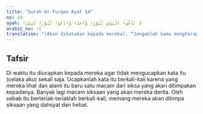 ```yaml
---
title: "Surah Al-Furqan Ayat 14"
no: 14
ayah: لَا تَدْعُوا الْيَوْمَ ثُبُوْرًا وَّاحِدًا وَّادْعُوْا ثُبُوْرًا كَثِيْرًا 
arabic_no: ١٤
translation: "(Akan dikatakan kepada mereka), “Janganlah kamu mengharapkan pada hari ini satu kebinasaan, melainkan harapkanlah kebinasaan yang berulang-ulang.” "
---
```


## Tafsir

Di waktu itu diucapkan kepada mereka agar tidak mengucapkan kata itu (celaka aku) sekali saja. Ucapkanlah kata itu berkali-kali karena yang mereka lihat dan alami itu baru satu macam dari siksa yang akan ditimpakan kepadanya. Banyak lagi macam siksaan yang akan mereka derita. Oleh sebab itu berteriak-teriaklah berkali-kali, memang mereka akan ditimpa siksaan yang dahsyat dan hebat.